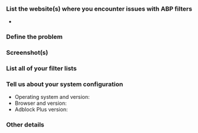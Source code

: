 <!-- Before filing an issue, disable your Adblock Plus filter(s) (**Options > Advanced > Filter Lists**) to see if the issue still occurs. If so, continue filing the issue.  -->

### List the website(s) where you encounter issues with ABP filters 

* 

### Define the problem 

<!-- Describe the issue using as many details as possible. -->

### Screenshot(s) 

<!-- Screenshot(s) to describe visual issues. -->

### List all of your filter lists 

<!-- Go to **Options > Advanced** to see all of your filter lists. -->

### Tell us about your system configuration 

- Operating system and version: 
- Browser and version: 
- Adblock Plus version: 

### Other details 

<!-- Please include anything else that may be helpful for resolving the issue (e.g. your location, screenshot(s), filter suggestions, etc.) -->

